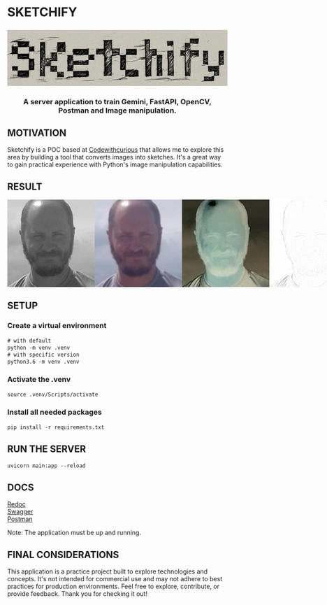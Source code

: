 # SKETCHIFY

<!-- PROJECT LOGO -->
<!-- markdownlint-disable -->
<div align="center" style="margin-top: 24px">
  <img src="./.github/logo.jpg" alt="Logo created by Gemini" />
  <h3 align="center">A server application to train Gemini, FastAPI, OpenCV, Postman and Image manipulation.</h3>
</div>
<!-- markdownlint-disable -->

## MOTIVATION

Sketchify is a POC based at [Codewithcurious](https://codewithcurious.com/python-projects/convert-image-into-sketch-python/) that allows me to explore this area by building a tool that converts images into sketches. It's a great way to gain practical experience with Python's image manipulation capabilities.

## RESULT

<!-- markdownlint-disable -->
<div style="display: flex; justify-content: space-between" align="center" style="margin-top: 24px">
  <img src="./.github/gray.png" width="200px" alt="Image gray converted" />
  <img src="./.github/blur.png" width="200px" alt="Image gray converted" />
  <img src="./.github/inverted.png" width="200px" alt="Image gray converted" />
  <img src="./.github/sketch.png" width="200px" alt="Image gray converted" />
</div>
<!-- markdownlint-disable -->

## SETUP

### Create a virtual environment

```shell
# with default
python -m venv .venv
# with specific version
python3.6 -m venv .venv
```

### Activate the .venv

```shell
source .venv/Scripts/activate
```

### Install all needed packages

```shell
pip install -r requirements.txt
```

## RUN THE SERVER

```shell
uvicorn main:app --reload
```

## DOCS

[Redoc](http://127.0.0.1:8000/redoc)  
[Swagger](http://127.0.0.1:8000/docs)  
[Postman](./docs/SKETCHIFY.postman_collection.json)

Note: The application must be up and running.

## FINAL CONSIDERATIONS

This application is a practice project built to explore technologies and concepts. It's not intended for commercial use and may not adhere to best practices for production environments.
Feel free to explore, contribute, or provide feedback. Thank you for checking it out!
